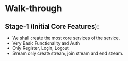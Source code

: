 # Walk-through

## Stage-1 (Initial Core Features):

- We shall create the most core services of the service.
- Very Basic Functionality and Auth
- Only Register, Login, Logout
- Stream only create stream, join stream and end stream.